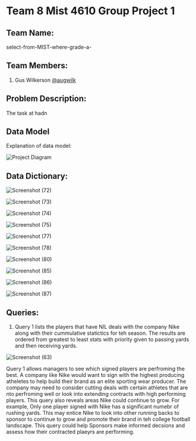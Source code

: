 # Team 8 Mist 4610 Group Project 1

## Team Name: 
select-from-MIST-where-grade-a- 

## Team Members:

1. Gus Wilkerson [@augwilk](https://www.github.com/augwilk)

## Problem Description:

The task at hadn

## Data Model

Explanation of data model: 


![Project Diagram](https://github.com/user-attachments/assets/e39815d3-a0fe-4377-876d-d4131b634156)

## Data Dictionary:
![Screenshot (72)](https://github.com/user-attachments/assets/82634b2b-0daf-4d5b-b2d9-45b62b11f1eb)

![Screenshot (73)](https://github.com/user-attachments/assets/f834ddce-d98a-4289-b05a-091d4bfe146f)

![Screenshot (74)](https://github.com/user-attachments/assets/cbd29dbd-fec7-40c4-9b17-bcdd424f8c47)

![Screenshot (75)](https://github.com/user-attachments/assets/55f7ca9e-76d2-49e3-a339-c9880c859719)

![Screenshot (77)](https://github.com/user-attachments/assets/22b193fd-f661-43c9-963a-4435a12a9ecd)

![Screenshot (78)](https://github.com/user-attachments/assets/6525768b-ea41-49a6-ba09-3431e74f6bbf)

![Screenshot (80)](https://github.com/user-attachments/assets/01c66565-38a3-46e5-986d-9146cf72e75c)

![Screenshot (85)](https://github.com/user-attachments/assets/bcf0973f-fbda-4a77-8568-42ee1d11532b)

![Screenshot (86)](https://github.com/user-attachments/assets/7d285e9e-2eb4-442b-a8ff-3f0dbc14ed91)

![Screenshot (87)](https://github.com/user-attachments/assets/a125aa6f-7d8e-4784-a3d1-74155a016e1a)






## Queries:

1. Query 1 lists the players that have NIL deals with the company Nike along with their cummulative statictics for teh season. The results are ordered from greatest to least stats with priority given to passing yards and then receiving yards. 

![Screenshot (63)](https://github.com/user-attachments/assets/0c016ee3-a349-4597-a19a-1a0f55b69c67)

Query 1 allows managers to see which signed players are perfroming the best. A company like Nike would want to sign with the highest producing atheletes to help build their brand as an elite sporting wear producer. The company may need to consider cutting deals with certain athletes that are nto perfroming well or look into extending contracts with high performing players. This query also reveals areas Nike could continue to grow. For example, Only one player signed with Nike has a significant numebr of rushing yards. This may entice Nike to look into other running backs to sponsor to continue to grow and promote their brand in teh college football landscape. This query could help Sponsors make informed decsions and assess how their contracted plaeyrs are performing.

